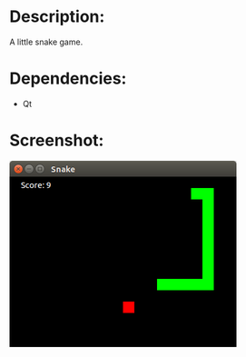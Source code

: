 # Description:
A little snake game.

# Dependencies:
* Qt

# Screenshot:
![Screenshot](snake_clone.png)
